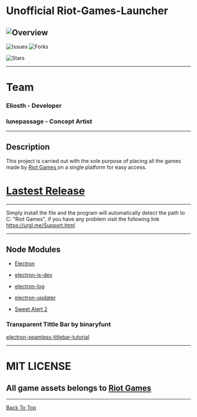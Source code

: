 # Unofficial Riot-Games-Launcher

![Overview](https://raw.githubusercontent.com/Eliosth/Eliosth.github.io/master/images/banner1.jpg)
---

![Issues](https://img.shields.io/github/issues/Eliosth/UNOFFICIAL-Riot-Games-Launcher?style=for-the-badge)
![Forks](https://img.shields.io/github/forks/Eliosth/UNOFFICIAL-Riot-Games-Launcher?style=for-the-badge)

![Stars](https://img.shields.io/github/stars/Eliosth/UNOFFICIAL-Riot-Games-Launcher?style=for-the-badge)

---

# Team

### Eliosth - Developer
### lunepassage - Concept Artist
-----


## Description

This project is carried out with the sole purpose of placing all the games made by <a href="https://www.riotgames.com/en"> Riot Games </a> on a single platform for easy access.


# [Lastest Release](https://github.com/Eliosth/UNOFFICIAL-Riot-Games-Launcher/releases)

---

Simply install the file and the program will automatically detect the path to C: "Riot Games", if you have any problem visit the following link https://urgl.me/Support.html


---

## Node Modules

- [Electron](https://www.electronjs.org/docs/tutorial/installation)

- [electron-is-dev](https://github.com/sindresorhus/electron-is-dev)

- [electron-log](https://github.com/megahertz/electron-log)

- [electron-updater](https://yarnpkg.com/package/electron-updater)

- [Sweet Alert 2](https://sweetalert2.github.io/)

### Transparent Tittle Bar by  binaryfunt 

 [electron-seamless-titlebar-tutorial](https://github.com/binaryfunt/electron-seamless-titlebar-tutorial)

---

 # MIT LICENSE
 ## All game assets belongs to [Riot Games](https://www.riotgames.com/)
----
[Back To Top](#unofficial-riot-games-launcher)




